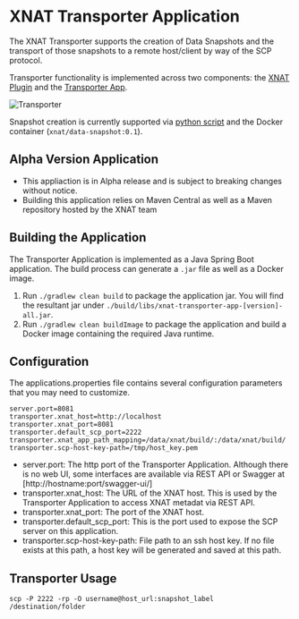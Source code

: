 # XNAT Transporter Application



The XNAT Transporter supports the creation of Data Snapshots and the transport of those snapshots to a remote host/client by way of the SCP protocol.

Transporter functionality is implemented across two components: the [XNAT Plugin](https://github.com/kelseym/transporter-plugin) and the [Transporter App](https://github.com/kelseym/transporter-app
).

![Transporter](https://drive.google.com/uc?id=1jQ01d_IpH4SPsQsTrAaDmZbfAF5J6PMi)

Snapshot creation is currently supported via [python script](https://github.com/kelseym/transporter-plugin/tree/main/snapshot-container) and the Docker container (`xnat/data-snapshot:0.1`).

## Alpha Version Application
* This appliaction is in Alpha release and is subject to breaking changes without notice.
* Building this application relies on Maven Central as well as a Maven repository hosted by the XNAT team

## Building the Application
The Transporter Application is implemented as a Java Spring Boot application. The build process can generate a `.jar` file as well as a Docker image.

1. Run `./gradlew clean build` to package the application jar. You will find the resultant jar under `./build/libs/xnat-transporter-app-[version]-all.jar`.
1. Run `./gradlew clean buildImage` to package the application and build a Docker image containing the required Java runtime.

## Configuration

The applications.properties file contains several configuration parameters that you may need to customize.
```
server.port=8081
transporter.xnat_host=http://localhost
transporter.xnat_port=8081
transporter.default_scp_port=2222
transporter.xnat_app_path_mapping=/data/xnat/build/:/data/xnat/build/
transporter.scp-host-key-path=/tmp/host_key.pem
```
- server.port: The http port of the Transporter Application. Although there is no web UI, some interfaces are available via REST API or Swagger at [http://hostname:port/swagger-ui/]   
- transporter.xnat_host: The URL of the XNAT host. This is used by the Transporter Application to access XNAT metadat via REST API.
- transporter.xnat_port: The port of the XNAT host.
- transporter.default_scp_port: This is the port used to expose the SCP server on this application.
- transporter.scp-host-key-path: File path to an ssh host key. If no file exists at this path, a host key will be generated and saved at this path. 


## Transporter Usage

`scp -P 2222 -rp -O username@host_url:snapshot_label /destination/folder`
